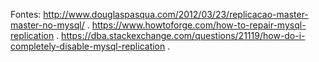 Fontes:
http://www.douglaspasqua.com/2012/03/23/replicacao-master-master-no-mysql/ . 
https://www.howtoforge.com/how-to-repair-mysql-replication . 
https://dba.stackexchange.com/questions/21119/how-do-i-completely-disable-mysql-replication . 
